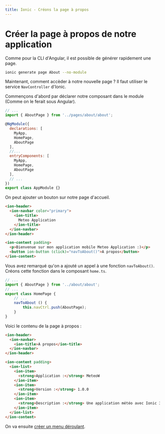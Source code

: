 ```yaml
---
title: Ionic - Créons la page à propos
---
```


# Créer la page à propos de notre application

Comme pour la CLI d'Angular, il est possible de générer rapidement une page.

```bash
ionic generate page About --no-module
```

Maintenant, comment accèder à notre nouvelle page ? Il faut utiliser le service ```NavController``` d'Ionic.

Commençons d'abord par déclarer notre composant dans le module (Comme on le ferait sous Angular).

```js
// ...
import { AboutPage } from '../pages/about/about';

@NgModule({
  declarations: [
    MyApp,
    HomePage,
    AboutPage
  ],
  //...
  entryComponents: [
    MyApp,
    HomePage,
    AboutPage
  ],
  // ...
})
export class AppModule {}
```

On peut ajouter un bouton sur notre page d'accueil.

```html
<ion-header>
  <ion-navbar color="primary">
    <ion-title>
      Meteo Application
    </ion-title>
  </ion-navbar>
</ion-header>

<ion-content padding>
  <p>Bienvenue sur mon application mobile Meteo Application :)</p>
  <button ion-button (click)="navToAbout()">A propos</button>
</ion-content>
```

Vous avez remarqué qu'on a ajouté un appel à une fonction ```navToAbout()```. Créons cette fonction dans le composant ```home.ts```.

```js
// ...
import { AboutPage } from '../about/about';
// ...
export class HomePage {
    // ...
    navToAbout () {
        this.navCtrl.push(AboutPage);
    }
}
```

Voici le contenu de la page à propos :

```html
<ion-header>
  <ion-navbar>
    <ion-title>A propos</ion-title>
  </ion-navbar>
</ion-header>

<ion-content padding>
  <ion-list>
    <ion-item>
      <strong>Application :</strong> MeteoW
    </ion-item>
    <ion-item>
      <strong>Version :</strong> 1.0.0
    </ion-item>
    <ion-item>
      <strong>Description :</strong> Une application météo avec Ionic 3
    </ion-item>
  </ion-list>
</ion-content>
```

On va ensuite [créer un menu déroulant](creer-un-menu-deroulant.html).
